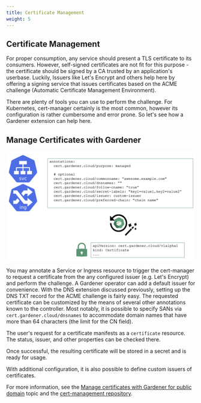 ```yaml
---
title: Certificate Management
weight: 5
---
```


## Certificate Management

For proper consumption, any service should present a TLS certificate to its consumers. However, self-signed certificates are not fit for this purpose - the certificate should be signed by a CA trusted by an application's userbase. Luckily, Issuers like Let's Encrypt and others help here by offering a signing service that issues certificates based on the ACME challenge (Automatic Certificate Management Environment). 

There are plenty of tools you can use to perform the challenge. For Kubernetes, cert-manager certainly is the most common, however its configuration is rather cumbersome and error prone. So let's see how a Gardener extension can help here.

## Manage Certificates with Gardener

![](./images/manage-certificates.png)

You may annotate a Service or Ingress resource to trigger the cert-manager to request a certificate from the any configured issuer (e.g. Let's Encrypt) and perform the challenge. A Gardener operator can add a default issuer for convenience.
With the DNS extension discussed previously, setting up the DNS TXT record for the ACME challenge is fairly easy. The requested certificate can be customized by the means of several other annotations known to the controller. Most notably, it is possible to specify SANs via `cert.gardener.cloud/dnsnames` to accommodate domain names that have more than 64 characters (the limit for the CN field).

The user's request for a certificate manifests as a `certificate` resource. The status, issuer, and other properties can be checked there.

Once successful, the resulting certificate will be stored in a secret and is ready for usage.

With additional configuration, it is also possible to define custom issuers of certificates.

For more information, see the [Manage certificates with Gardener for public domain](https://github.com/gardener/gardener-extension-shoot-cert-service/blob/master/docs/usage/request_cert.md) topic and the [cert-management repository](https://github.com/gardener/cert-management#follow-cname).